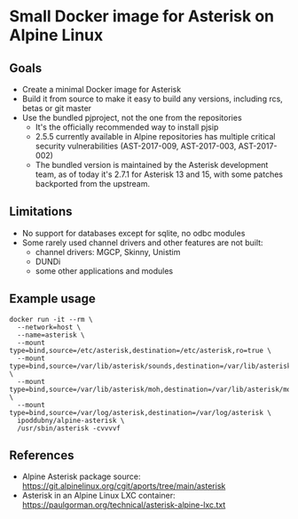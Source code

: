 # Small Docker image for Asterisk on Alpine Linux

## Goals
 - Create a minimal Docker image for Asterisk
 - Build it from source to make it easy to build any versions, including rcs, betas or git master
 - Use the bundled pjproject, not the one from the repositories
   - It's the officially recommended way to install pjsip
   - 2.5.5 currently available in Alpine repositories has multiple critical
     security vulnerabilities (AST-2017-009, AST-2017-003, AST-2017-002)
   - The bundled version is maintained by the Asterisk development team,
     as of today it's 2.7.1 for Asterisk 13 and 15,
     with some patches backported from the upstream.

## Limitations
 - No support for databases except for sqlite, no odbc modules
 - Some rarely used channel drivers and other features are not built:
   - channel drivers: MGCP, Skinny, Unistim
   - DUNDi
   - some other applications and modules

## Example usage
```
docker run -it --rm \
  --network=host \
  --name=asterisk \
  --mount type=bind,source=/etc/asterisk,destination=/etc/asterisk,ro=true \
  --mount type=bind,source=/var/lib/asterisk/sounds,destination=/var/lib/asterisk/sounds,ro=true \
  --mount type=bind,source=/var/lib/asterisk/moh,destination=/var/lib/asterisk/moh,ro=true \
  --mount type=bind,source=/var/log/asterisk,destination=/var/log/asterisk \
  ipoddubny/alpine-asterisk \
  /usr/sbin/asterisk -cvvvvf
```

## References
 - Alpine Asterisk package source: https://git.alpinelinux.org/cgit/aports/tree/main/asterisk
 - Asterisk in an Alpine Linux LXC container: https://paulgorman.org/technical/asterisk-alpine-lxc.txt
